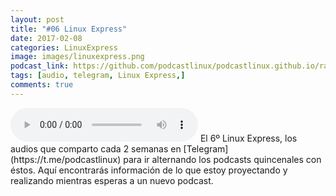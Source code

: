 ```yaml
---
layout: post
title: "#06 Linux Express"
date: 2017-02-08
categories: LinuxExpress
image: images/linuxexpress.png
podcast_link: https://github.com/podcastlinux/podcastlinux.github.io/raw/master/Linux-Express/%2306%20Podcast%20Linux%20Express.mp3
tags: [audio, telegram, Linux Express,]
comments: true
---
```

<audio controls>
  <source src="https://github.com/podcastlinux/podcastlinux.github.io/raw/master/Linux-Express/%2306%20Podcast%20Linux%20Express.mp3" type="audio/mpeg">
Your browser does not support the audio element.
</audio>
El 6º Linux Express, los audios que comparto cada 2 semanas en [Telegram](https://t.me/podcastlinux) para ir alternando 
los podcasts quincenales con éstos.
Aquí encontrarás información de lo que estoy proyectando y realizando mientras esperas a un nuevo podcast.
